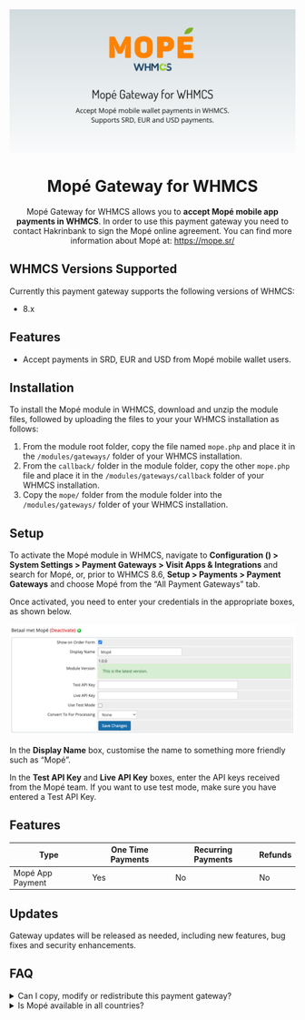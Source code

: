 </div>
<div align="center"><img src="Mope-Gateway-for-WHMCS.png" />
</div>

<div align="center">
<h1>Mopé Gateway for WHMCS</h1>

Mopé Gateway for WHMCS allows you to **accept Mopé mobile app payments in WHMCS**. In order to use this payment gateway you need to contact Hakrinbank to sign the Mopé online agreement. You can find more information about Mopé at: https://mope.sr/

</div>

## WHMCS Versions Supported
Currently this payment gateway supports the following versions of WHMCS:

* 8.x

## Features
* Accept payments in SRD, EUR and USD from Mopé mobile wallet users.

## Installation
To install the Mopé module in WHMCS, download and unzip the module files, followed by uploading the files to your your WHMCS installation as follows:

1. From the module root folder, copy the file named `mope.php` and place it in the `/modules/gateways/` folder of your WHMCS installation.
2. From the `callback/` folder in the module folder, copy the other `mope.php` file and place it in the `/modules/gateways/callback` folder of your WHMCS installation.
3. Copy the `mope/` folder from the module folder into the `/modules/gateways/` folder of your WHMCS installation.

## Setup
To activate the Mopé module in WHMCS, navigate to **Configuration () > System Settings > Payment Gateways > Visit Apps & Integrations** and search for Mopé, or, prior to WHMCS 8.6, **Setup > Payments > Payment Gateways** and choose Mopé from the “All Payment Gateways” tab.

Once activated, you need to enter your credentials in the appropriate boxes, as shown below.

![Mopé setup page](mope-setup.png)

In the **Display Name** box, customise the name to something more friendly such as “Mopé”.

In the **Test API Key** and **Live API Key** boxes, enter the API keys received from the Mopé team. If you want to use test mode, make sure you have entered a Test API Key.

## Features

| Type             | One Time Payments | Recurring Payments | Refunds |
|------------------|-------------------|--------------------|---------|
| Mopé App Payment | Yes               | No                 | No      |


## Updates
Gateway updates will be released as needed, including new features, bug fixes and security enhancements.

## FAQ

<details>
<summary>Can I copy, modify or redistribute this payment gateway?</summary>
 This module is open source and MIT licensed, such that you may copy, modify or redistribute this payment gateway as you wish.
</details>

<details>
<summary>Is Mopé available in all countries?</summary>
 Currently Mopé works for users in Suriname and the Netherlands.
</details>